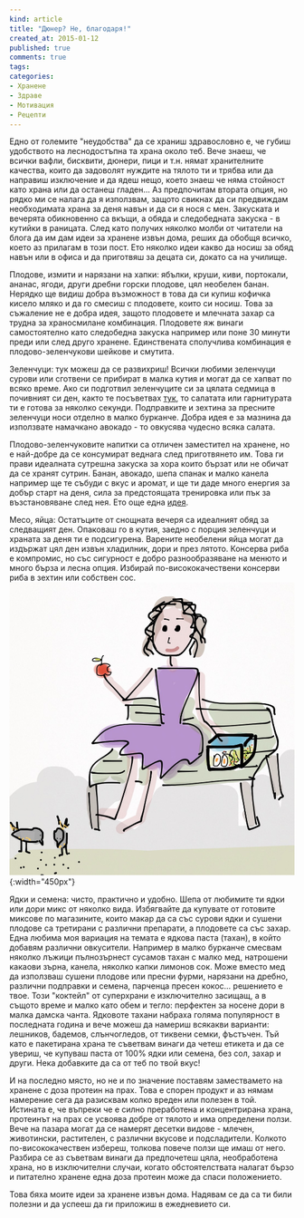 ```yaml
---
kind: article
title: "Дюнер? Не, благодаря!"
created_at: 2015-01-12
published: true
comments: true
tags:
categories:
- Хранене
- Здраве
- Мотивация
- Рецепти
--- 
```

Едно от големите "неудобства" да се храниш здравословно е, че губиш удобството на леснодостъпна та храна около теб. Вече знаеш, че всички вафли, бисквити, дюнери, пици и т.н. нямат хранителните качества, които да задоволят нуждите на тялото ти и трябва или да направиш изключение и да ядеш нещо, което знаеш че няма стойност като храна или да останеш гладен... Аз предпочитам втората опция, но рядко ми се налага да я използвам, защото свикнах да си предвиждам необходимата храна за деня навън и да си я нося с мен. Закуската и вечерята обикновенно са вкъщи, а обяда и следобедната закуска - в кутийки в раницата. След като получих няколко молби от читатели на блога да им дам идеи за хранене извън дома, реших да обобщя всичко, което аз прилагам в този пост.
Ето няколко идеи какво да носиш за обяд навън или в офиса и да приготвяш за децата си, докато са на училище. 

Плодове, измити и нарязани на хапки: ябълки, круши, киви, портокали, ананас, ягоди, други дребни горски плодове, цял необелен банан. Нерядко ще видиш добра възможност в това да си купиш кофичка кисело мляко и да го смесиш с плодовете, които си носиш. Това за съжаление не е добра идея, защото плодовете и млечната захар са трудна за храносмилане комбинация. Плодовете яж винаги самостоятелно като следобедна закуска например или поне 30 минути преди или след друго хранене. Единствената сполучлива комбинация е плодово-зеленчукови шейкове и смутита.

Зеленчуци: тук можеш да се развихриш! Всички любими зеленчуци сурови или сготвени се прибират в малка кутия и могат да се хапват по всяко време. Ако си подготвил зеленчуците си за цялата седмица в почивният си ден, както те посъветвах [тук](/blog/2015-01-05-%D0%BD%D0%BE%D0%B2%D0%BE-%D0%B0%D0%B7-%D0%BD%D0%BE%D0%B2%D0%B0-%D0%B3%D0%BE%D0%B4%D0%B8%D0%BD%D0%B0/), то салатата или гарнитурата ти е готова за няколко секунди. Подправките и зехтина за пресните зеленчуци носи отделно в малко бурканче. Добра идея е за мазнина да използвате намачкано авокадо - то овкусява чудесно всяка салата.

Плодово-зеленчуковите напитки са отличен заместител на хранене, но е най-добре да се консумират веднага след приготвянето им. Това ги прави идеалната сутрешна закуска за хора които бързат или не обичат да се хранят сутрин. Банан, авокадо, шепа спанак и малко канела например ще те събуди с вкус и аромат, и ще ти даде много енергия за добър старт на деня, сила за предстоящата тренировка или пък за възстановяване след нея. Ето още една [идея](/blog/2014-08-17-%D0%B2%D0%BA%D1%83%D1%81%D0%BD%D0%BE-%D0%BB%D1%8F%D1%82%D0%BE/).

Месо, яйца: Остатъците от снощната вечеря са идеалният обяд за следващият ден. Опаковаш го в кутия, заедно с порция зеленчуци и храната за деня ти е подсигурена. Варените необелени яйца могат да издържат цял ден извън хладилник, дори и през лятото. Консерва риба е компромис, но със сигурност е добро разнообразяване на менюто и много бърза и лесна опция. Избирай по-висококачествени консерви риба в зехтин или собствен сос.<br />
![Обяд](/images/posts/Lunchbox.jpg){:width="450px"}<br />

Ядки и семена: чисто, практично и удобно. Шепа от любимите ти ядки или дори микс от няколко вида. Избягвайте да купувате от готовите миксове по магазините, които макар да са със сурови ядки и сушени плодове са третирани с различни препарати, а плодовете са със захар. Една любима моя вариация на темата е ядкова паста (тахан), в който добавям различни овкусители. Например в малко бурканче смесвам няколко лъжици пълнозърнест сусамов тахан с малко мед, натрошени какаови зърна, канела, няколко капки лимонов сок. Може вместо мед да използваш сушени плодове или пресни фурми, нарязани на дребно, различни подправки и семена, парченца пресен кокос... решението е твое. Този "коктейл" от суперхрани е изключително засищащ, а в същото време и малко като обем и тегло: перфектен за носене дори в малка дамска чанта. Ядковоте тахани набраха голяма популярност в последната година и вече можеш да намериш всякакви варианти: лешников, бадемов, слънчогледов, от тиквени семки, фъстъчен. Тъй като е пакетирана храна те съветвам винаги да четеш етикета и да се увериш, че купуваш паста от 100% ядки или семена, без сол, захар и други. Нека добавките да са от теб по твой вкус!

И на последно място, но не и по значение поставям замествамето на хранене с доза протеин на прах. Това е спорен продукт и аз нямам намерение сега да разисквам колко вреден или полезен в той. Истината е, че въпреки че е силно преработена и концентрирана храна, протеинът на прах се усвоява добре от тялото и има определени ползи. Вече на пазара могат да се намерят десетки видове - млечен, животински, растителен, с различни вкусове и подсладители. Колкото по-висококачествен избереш, толкова повече ползи ще имаш от него. Разбира се аз съветвам винаги да предпочетеш цяла, необработена храна, но в изключителни случаи, когато обстоятелствата налагат бързо и питателно хранене една доза протеин може да спаси положението.

Това бяха моите идеи за хранене извън дома. Надявам се да са ти били полезни и да успееш да ги приложиш в ежедневието си. 
